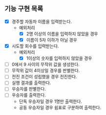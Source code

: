 ## 기능 구현 목록

- [x] 경주할 자동차 이름을 입력받는다.
    - 예외처리
        - [x] 2명 이상의 이름을 입력하지 않았을 경우
        - [x] 이름이 5자 이하가 아닐 경우
- [x] 시도할 회수를 입력받는다.
    - 예외처리
        - [x] 1이상의 숫자를 입력하지 않았을 경우
- [ ] 0에서 9 사이의 무작위 값을 생성한다.
- [ ] 무작위 값이 4이상일 경우를 판별한다.
- [ ] 전진 조건이 성립했을 경우 전진한다.
- [ ] 실행 결과를 출력한다.
- [ ] 우승자를 판별한다.
- [ ] 우승자를 출력한다.
    - 단독 우승자일 경우 1명만 출력한다.
    - 공동 우승자일 경우 쉼표로 구분하여 출력한다.